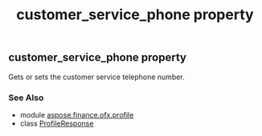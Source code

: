 ﻿---
title: customer_service_phone property
second_title: Aspose.Finance for Python via .NET API References
description: 
type: docs
weight: 80
url: /python-net/aspose.finance.ofx.profile/profileresponse/customer_service_phone/
is_root: false
---

## customer_service_phone property


Gets or sets the customer service telephone number.

### See Also
* module [aspose.finance.ofx.profile](../../)
* class [ProfileResponse](/finance/python-net/aspose.finance.ofx.profile/profileresponse)

